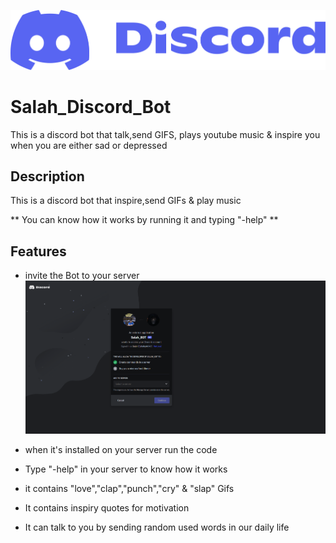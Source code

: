 
![Logo](https://github.com/SalahElshafey/Salah_Discord_Bot/blob/main/SS/logo.png?raw=true)

# Salah_Discord_Bot
This is a discord bot that talk,send GIFS, plays youtube music &amp; inspire you when you are either sad or depressed

## Description

This is a discord bot that inspire,send GIFs & play music 

** You can know how it works by running it and typing "-help" **


## Features

- invite the Bot to your server
 ![](https://github.com/SalahElshafey/Salah_Discord_Bot/blob/main/SS/Screenshot%202023-03-03%20134006.png?raw=true)

- when it's installed on your server run the code 

- Type "-help" in your server to know how it works

- it contains "love","clap","punch","cry" & "slap" Gifs

- It contains inspiry quotes for motivation
- It can talk to you by sending random used words in our daily life


